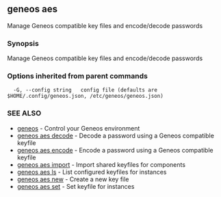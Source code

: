 ## geneos aes

Manage Geneos compatible key files and encode/decode passwords

### Synopsis


Manage Geneos compatible key files and encode/decode passwords


### Options inherited from parent commands

```
  -G, --config string   config file (defaults are $HOME/.config/geneos.json, /etc/geneos/geneos.json)
```

### SEE ALSO

* [geneos](geneos.md)	 - Control your Geneos environment
* [geneos aes decode](geneos_aes_decode.md)	 - Decode a password using a Geneos compatible keyfile
* [geneos aes encode](geneos_aes_encode.md)	 - Encode a password using a Geneos compatible keyfile
* [geneos aes import](geneos_aes_import.md)	 - Import shared keyfiles for components
* [geneos aes ls](geneos_aes_ls.md)	 - List configured keyfiles for instances
* [geneos aes new](geneos_aes_new.md)	 - Create a new key file
* [geneos aes set](geneos_aes_set.md)	 - Set keyfile for instances

